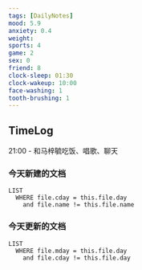 ```yaml
---
tags: [DailyNotes]
mood: 5.9
anxiety: 0.4
weight: 
sports: 4
game: 2
sex: 0
friend: 8
clock-sleep: 01:30
clock-wakeup: 10:00
face-washing: 1
tooth-brushing: 1
---
```


## TimeLog

21:00 - 和马梓毓吃饭、唱歌、聊天

### 今天新建的文档
```dataview
LIST 
  WHERE file.cday = this.file.day
    and file.name != this.file.name
```

### 今天更新的文档
```dataview
LIST
  WHERE file.mday = this.file.day
    and file.cday != this.file.day
```
